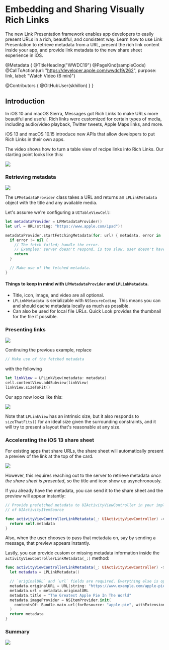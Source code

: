 # Embedding and Sharing Visually Rich Links

The new Link Presentation framework enables app developers to easily present URLs in a rich, beautiful, and consistent way. Learn how to use Link Presentation to retrieve metadata from a URL, present the rich link content inside your app, and provide link metadata to the new share sheet experience in iOS.

@Metadata {
   @TitleHeading("WWDC19")
   @PageKind(sampleCode)
   @CallToAction(url: "https://developer.apple.com/wwdc19/262", purpose: link, label: "Watch Video (6 min)")

   @Contributors {
      @GitHubUser(skhillon)
   }
}



## Introduction
In iOS 10 and macOS Sierra, Messages got Rich Links to make URLs more beautiful and useful. Rich links were customized for certain types of media, including audio/video playback, Twitter tweets, Apple Maps links, and more.

iOS 13 and macOS 10.15 introduce new APIs that allow developers to put Rich Links in their own apps.

The video shows how to turn a table view of recipe links into Rich Links. Our starting point looks like this:

![][starting_point]

### Retrieving metadata
![][lp_metadata_diagram]

The `LPMetadataProvider` class takes a URL and returns an `LPLinkMetadata` object with the title and any available media.

Let's assume we're configuring a `UITableViewCell`:
```swift
let metadataProvider = LPMetadataProvider()
let url = URL(string: "https://www.apple.com/ipad")!

metadataProvider.startFetchingMetadata(for: url) { metadata, error in
  if error != nil {
    // The fetch failed; handle the error.
    // Examples: server doesn't respond, is too slow, user doesn't have network.
    return
  }

  // Make use of the fetched metadata.
}
```

#### Things to keep in mind with `LPMetadataProvider` and `LPLinkMetadata`.
- Title, icon, image, and video are all optional.
- `LPLinkMetadata` is serializable with `NSSecureCoding`. This means you can and should cache metadata locally as much as possible.
- Can also be used for local file URLs. Quick Look provides the thumbnail for the file if possible.

### Presenting links
![][lp_link_view]

Continuing the previous example, replace

```swift
// Make use of the fetched metadata
```

with the following

```swift
let linkView = LPLinkView(metadata: metadata)
cell.contentView.addSubview(linkView)
linkView.sizeToFit()
```

Our app now looks like this:

![][rich_links]

Note that `LPLinkView` has an intrinsic size, but it also responds to `sizeThatFits()` for an ideal size given the surrounding constraints, and it will try to present a layout that's reasonable at any size.


### Accelerating the iOS 13 share sheet

For existing apps that share URLs, the share sheet will automatically present a preview of the link at the top of the card.

![][link_at_top]

However, this requires reaching out to the server to retrieve metadata *once the share sheet is presented*, so the title and icon show up asynchronously.

If you already have the metadata, you can send it to the share sheet and the preview will appear instantly:

```swift
// Provide prefetched metadata to UIActivityViewController in your implementation
// of UIActivityItemSource

func activityViewControllerLinkMetadata(_: UIActivityViewController) -> LPLinkMetadata? {
  return self.metadata
}
```

Also, when the user chooses to pass that metadata on, say by sending a message, that preview appears instantly.

Lastly, you can provide custom or missing metadata information inside the `activityViewControllerLinkMetadata(_:)` method:

```swift
func activityViewControllerLinkMetadata(_: UIActivityViewController) -> LPLinkMetadata? {
  let metadata = LPLinkMetadata()

  // `originalURL` and `url` fields are required. Everything else is optional.
  metadata.originalURL = URL(string: "https://www.example.com/apple-pie")
  metadata.url = metadata.originalURL
  metadata.title = "The Greatest Apple Pie In The World"
  metadata.imageProvider = NSItemProvider.init(
    contentsOf: Bundle.main.url(forResource: "apple-pie", withExtension: "jpg")
  )
  return metadata
}
```

### Summary
![][summary]


[starting_point]: starting_point.png

[lp_metadata_diagram]: lp_metadata_diagram.png

[lp_link_view]: lp_link_view.png

[rich_links]: rich_links.png

[link_at_top]: link_at_top.png

[summary]: summary.png

